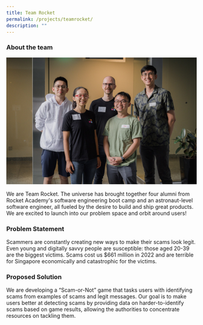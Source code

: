 ```yaml
---
title: Team Rocket
permalink: /projects/teamrocket/
description: ""
---
```

### About the team

![](/images/team%20rocket.jpeg)

We are Team Rocket. The universe has brought together four alumni from Rocket Academy's software engineering boot camp and an astronaut-level software engineer, all fueled by the desire to build and ship great products. We are excited to launch into our problem space and orbit around users!

  

### Problem Statement

Scammers are constantly creating new ways to make their scams look legit. Even young and digitally savvy people are susceptible: those aged 20-39 are the biggest victims. Scams cost us $661 million in 2022 and are terrible for Singapore economically and catastrophic for the victims.

### Proposed Solution

We are developing a “Scam-or-Not” game that tasks users with identifying scams from examples of scams and legit messages. Our goal is to make users better at detecting scams by providing data on harder-to-identify scams based on game results, allowing the authorities to concentrate resources on tackling them.
